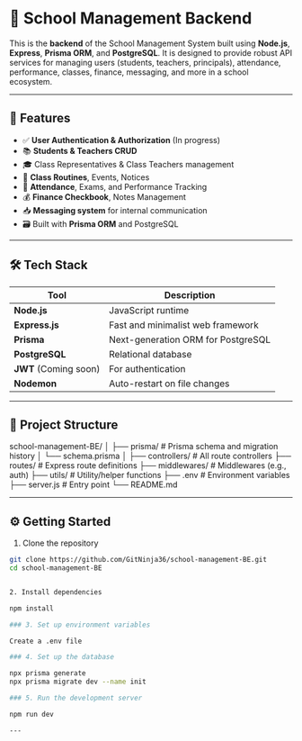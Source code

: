 # 🏫 School Management Backend

This is the **backend** of the School Management System built using **Node.js**, **Express**, **Prisma ORM**, and **PostgreSQL**. It is designed to provide robust API services for managing users (students, teachers, principals), attendance, performance, classes, finance, messaging, and more in a school ecosystem.

---

## 🚀 Features

- ✅ **User Authentication & Authorization** (In progress)
- 📚 **Students & Teachers CRUD**
- 🎓 Class Representatives & Class Teachers management
- 📅 **Class Routines**, Events, Notices
- 🧮 **Attendance**, Exams, and Performance Tracking
- 💰 **Finance Checkbook**, Notes Management
- 📥 **Messaging system** for internal communication
- 🗃️ Built with **Prisma ORM** and PostgreSQL

---

## 🛠️ Tech Stack

| Tool | Description |
|------|-------------|
| **Node.js** | JavaScript runtime |
| **Express.js** | Fast and minimalist web framework |
| **Prisma** | Next-generation ORM for PostgreSQL |
| **PostgreSQL** | Relational database |
| **JWT** (Coming soon) | For authentication |
| **Nodemon** | Auto-restart on file changes |

---

## 📁 Project Structure
school-management-BE/
│
├── prisma/               # Prisma schema and migration history
│   └── schema.prisma
│
├── controllers/          # All route controllers
├── routes/               # Express route definitions
├── middlewares/          # Middlewares (e.g., auth)
├── utils/                # Utility/helper functions
├── .env                  # Environment variables
├── server.js             # Entry point
└── README.md

---

## ⚙️ Getting Started

1. Clone the repository

```bash
git clone https://github.com/GitNinja36/school-management-BE.git
cd school-management-BE


2. Install dependencies

npm install

### 3. Set up environment variables

Create a .env file 

### 4. Set up the database

npx prisma generate
npx prisma migrate dev --name init

### 5. Run the development server

npm run dev

---

